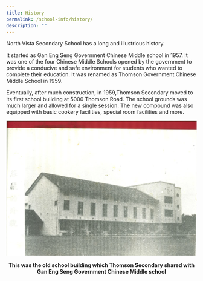 ```yaml
---
title: History
permalink: /school-info/history/
description: ""
---
```



North Vista Secondary School has a long and illustrious history.

It started as Gan Eng Seng Government Chinese Middle school in 1957. It was one of the four Chinese Middle Schools opened by the government to provide a conducive and safe environment for students who wanted to complete their education. It was renamed as Thomson Government Chinese Middle School in 1959.

Eventually, after much construction, in 1959,Thomson Secondary moved to its first school building at 5000 Thomson Road. The school grounds was much larger and allowed for a single session. The new compound was also equipped with basic cookery facilities, special room facilities and more.

![](/images/School%20Info/p0.jpg)

<figcaption>  <strong> <center>This was the old school building which Thomson Secondary shared with Gan Eng Seng Government Chinese Middle school  </strong> </figcaption>

</figure>


